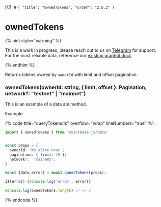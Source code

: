 [//]: # `{ "title": "ownedTokens", "order": "2.0.2" }`
# ownedTokens

{% hint style="warning" %}

This is a work in progress, please reach out to us on [Telegram](https://t.me/mintdev) for support.
For the most reliable data, reference our [existing graphql docs](https://docs.mintbase.io/dev/read-data/mintbase-graph).

{% endhint %}


Returns tokens owned by `ownerId` with limit and offset pagination.

### ownedTokens(ownerId: string, { limit, offset }: Pagination, network?: "testnet" | "mainnet")

This is an example of a data api method.


Example:

{% code title="queryTokens.ts" overflow="wrap" lineNumbers="true" %}
```typescript
import { ownedTokens } from '@mintbase-js/data'


const props = {
  ownerId: 'mb_alice.near';
  pagination: { limit: 20 };
  network?:  'mainnet';
}

const {data,error} = await ownedTokens(props);

if(error) {console.log('error', error)}

console.log(ownedTokens.length) // => 2

```
{% endcode %}